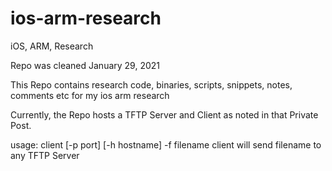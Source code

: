 # ios-arm-research
iOS, ARM, Research

Repo was cleaned January 29, 2021

This Repo contains research code, binaries, scripts, snippets, notes, comments etc for my ios arm research

Currently, the Repo hosts a TFTP Server and Client as noted in that Private Post.

usage: client [-p port] [-h hostname] -f filename
client will send filename to any TFTP Server

